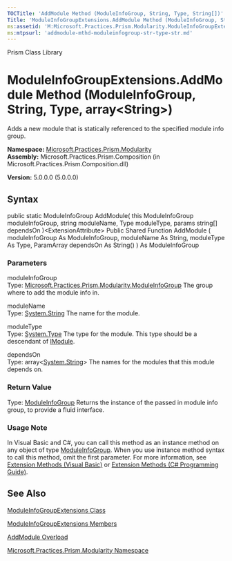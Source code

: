 ```yaml
---
TOCTitle: 'AddModule Method (ModuleInfoGroup, String, Type, String[])'
Title: 'ModuleInfoGroupExtensions.AddModule Method (ModuleInfoGroup, String, Type, String[]) (Microsoft.Practices.Prism.Modularity)'
ms:assetid: 'M:Microsoft.Practices.Prism.Modularity.ModuleInfoGroupExtensions.AddModule(Microsoft.Practices.Prism.Modularity.ModuleInfoGroup,System.String,System.Type,System.String[])'
ms:mtpsurl: 'addmodule-mthd-moduleinfogroup-str-type-str.md'
---
```


Prism Class Library

ModuleInfoGroupExtensions.AddModule Method (ModuleInfoGroup, String, Type, array&lt;String&gt;)
=============================================================================================================

Adds a new module that is statically referenced to the specified module info group.

**Namespace:** [Microsoft.Practices.Prism.Modularity](https://msdn.microsoft.com/library/microsoft.practices.prism.modularity)
**Assembly:** Microsoft.Practices.Prism.Composition (in Microsoft.Practices.Prism.Composition.dll)

**Version:** 5.0.0.0 (5.0.0.0)

## Syntax


public static ModuleInfoGroup AddModule( this ModuleInfoGroup moduleInfoGroup, string moduleName, Type moduleType, params string[] dependsOn )&lt;ExtensionAttribute&gt; Public Shared Function AddModule ( moduleInfoGroup As ModuleInfoGroup, moduleName As String, moduleType As Type, ParamArray dependsOn As String() ) As ModuleInfoGroup

### Parameters

moduleInfoGroup  
Type: [Microsoft.Practices.Prism.Modularity.ModuleInfoGroup](https://msdn.microsoft.com/library/microsoft.practices.prism.modularity.moduleinfogroup)
The group where to add the module info in.

moduleName  
Type: [System.String](http://msdn.microsoft.com/en-us/library/s1wwdcbf)
The name for the module.

moduleType  
Type: [System.Type](http://msdn.microsoft.com/en-us/library/42892f65)
The type for the module. This type should be a descendant of [IModule](https://msdn.microsoft.com/library/microsoft.practices.prism.modularity.imodule).

dependsOn  
Type: array&lt;[System.String](http://msdn.microsoft.com/en-us/library/s1wwdcbf)&gt;
The names for the modules that this module depends on.

### Return Value

Type: [ModuleInfoGroup](https://msdn.microsoft.com/library/microsoft.practices.prism.modularity.moduleinfogroup)
Returns the instance of the passed in module info group, to provide a fluid interface.
### Usage Note

In Visual Basic and C\#, you can call this method as an instance method on any object of type [ModuleInfoGroup](https://msdn.microsoft.com/library/microsoft.practices.prism.modularity.moduleinfogroup). When you use instance method syntax to call this method, omit the first parameter. For more information, see [Extension Methods (Visual Basic)](http://msdn.microsoft.com/en-us/library/bb384936.aspx) or [Extension Methods (C\# Programming Guide)](http://msdn.microsoft.com/en-us/library/bb383977.aspx).

See Also
--------


[ModuleInfoGroupExtensions Class](https://msdn.microsoft.com/library/microsoft.practices.prism.modularity.moduleinfogroupextensions)

[ModuleInfoGroupExtensions Members](https://msdn.microsoft.com/allmembers.t:microsoft.practices.prism.modularity.moduleinfogroupextensions)

[AddModule Overload](https://msdn.microsoft.com/overload:microsoft.practices.prism.modularity.moduleinfogroupextensions.addmodule)

[Microsoft.Practices.Prism.Modularity Namespace](https://msdn.microsoft.com/library/microsoft.practices.prism.modularity)
